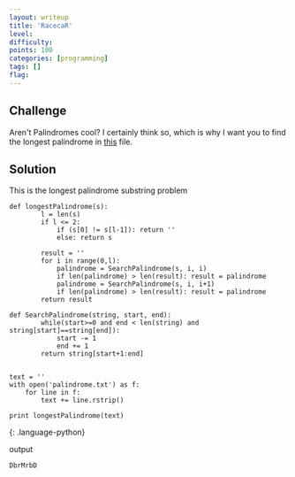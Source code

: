 ```yaml
---
layout: writeup
title: 'RacecaR'
level:
difficulty:
points: 100
categories: [programming]
tags: []
flag:
---
```

## Challenge

Aren't Palindromes cool? I certainly think so, which is why I want you
to find the longest palindrome in [this](writeupfiles/palindrome.txt)
file.

## Solution

This is the longest palindrome substring problem

    def longestPalindrome(s):
            l = len(s)
            if l <= 2:
                if (s[0] != s[l-1]): return ''
                else: return s
    
            result = ''
            for i in range(0,l):
                palindrome = SearchPalindrome(s, i, i)
                if len(palindrome) > len(result): result = palindrome
                palindrome = SearchPalindrome(s, i, i+1)
                if len(palindrome) > len(result): result = palindrome
            return result
    
    def SearchPalindrome(string, start, end):
            while(start>=0 and end < len(string) and string[start]==string[end]):
                start -= 1
                end += 1
            return string[start+1:end]
    
    
    text = ''
    with open('palindrome.txt') as f:
        for line in f:
            text += line.rstrip()
    
    print longestPalindrome(text)
{: .language-python}

output

    DbrMrbD
